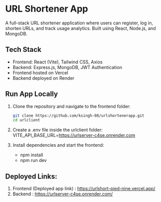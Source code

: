 # URL Shortener App

A full-stack URL shortener application where users can register, log in, shorten URLs, and track usage analytics. Built using React, Node.js, and MongoDB.

## Tech Stack
- Frontend: React (Vite), Tailwind CSS, Axios
- Backend: Express.js, MongoDB, JWT Authentication 
- Frontend hosted on Vercel
- Backend deployed on Render

## Run App Locally

1. Clone the repository and navigate to the frontend folder:

   ```bash
   git clone https://github.com/ksingh-08/urlshortenerapp.git
   cd urlclient  
   
2. Create a .env file inside the urlclient folder:
   VITE_API_BASE_URL=https://urlserver-c4se.onrender.com  

3. Install dependencies and start the frontend: 
    - npm install  
    - npm run dev  

    

## Deployed Links:

1. Frontend (Deployed app link) : https://urlshort-pied-nine.vercel.app/
2. Backend : https://urlserver-c4se.onrender.com/

